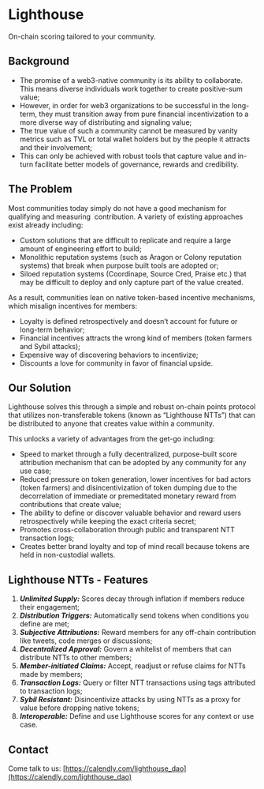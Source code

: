 # Lighthouse

On-chain scoring tailored to your community.

## Background

- The promise of a web3-native community is its ability to collaborate. This means diverse individuals work together to create positive-sum value;
- However, in order for web3 organizations to be successful in the long-term, they must transition away from pure financial incentivization to a more diverse way of distributing and signaling value;
- The true value of such a community cannot be measured by vanity metrics such as TVL or total wallet holders but by the people it attracts and their involvement;
- This can only be achieved with robust tools that capture value and in-turn facilitate better models of governance, rewards and credibility.

## The Problem

Most communities today simply do not have a good mechanism for qualifying and measuring  contribution. A variety of existing approaches exist already including:

- Custom solutions that are difficult to replicate and require a large amount of engineering effort to build;
- Monolithic reputation systems (such as Aragon or Colony reputation systems) that break when purpose built tools are adopted or;
- Siloed reputation systems (Coordinape, Source Cred, Praise etc.) that may be difficult to deploy and only capture part of the value created.

As a result, communities lean on native token-based incentive mechanisms, which misalign incentives for members:

- Loyalty is defined retrospectively and doesn’t account for future or long-term behavior;
- Financial incentives attracts the wrong kind of members (token farmers and Sybil attacks);
- Expensive way of discovering behaviors to incentivize;
- Discounts a love for community in favor of financial upside.

## Our Solution

Lighthouse solves this through a simple and robust on-chain points protocol that utilizes non-transferable tokens (known as “Lighthouse NTTs”) that can be distributed to anyone that creates value within a community.

This unlocks a variety of advantages from the get-go including:

- Speed to market through a fully decentralized, purpose-built score attribution mechanism that can be adopted by any community for any use case;
- Reduced pressure on token generation, lower incentives for bad actors (token farmers) and disincentivization of token dumping due to the decorrelation of immediate or premeditated monetary reward from contributions that create value;
- The ability to define or discover valuable behavior and reward users retrospectively while keeping the exact criteria secret;
- Promotes cross-collaboration through public and transparent NTT transaction logs;
- Creates better brand loyalty and top of mind recall because tokens are held in non-custodial wallets.

## Lighthouse NTTs - Features

1. ***Unlimited Supply:*** Scores decay through inflation if members reduce their engagement;
2. ***Distribution Triggers:*** Automatically send tokens when conditions you define are met;
3. ***Subjective Attributions:*** Reward members for any off-chain contribution like tweets, code merges or discussions;
4. ***Decentralized Approval:*** Govern a whitelist of members that can distribute NTTs to other members;
5. ***Member-initiated Claims:*** Accept, readjust or refuse claims for NTTs made by members;
6. ***Transaction Logs:*** Query or filter NTT transactions using tags attributed to transaction logs;
7. ***Sybil Resistant:*** Disincentivize attacks by using NTTs as a proxy for value before dropping native tokens;
8. ***Interoperable:*** Define and use Lighthouse scores for any context or use case.

## Contact

Come talk to us: [https://calendly.com/lighthouse_dao](https://calendly.com/lighthouse_dao)
